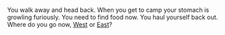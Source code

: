 You walk away and head back. When you get to camp your stomach is growling
furiously. You need to find food now. You haul yourself back out. Where do you
go now, [West](./west.md) or [East](./east.md)?
